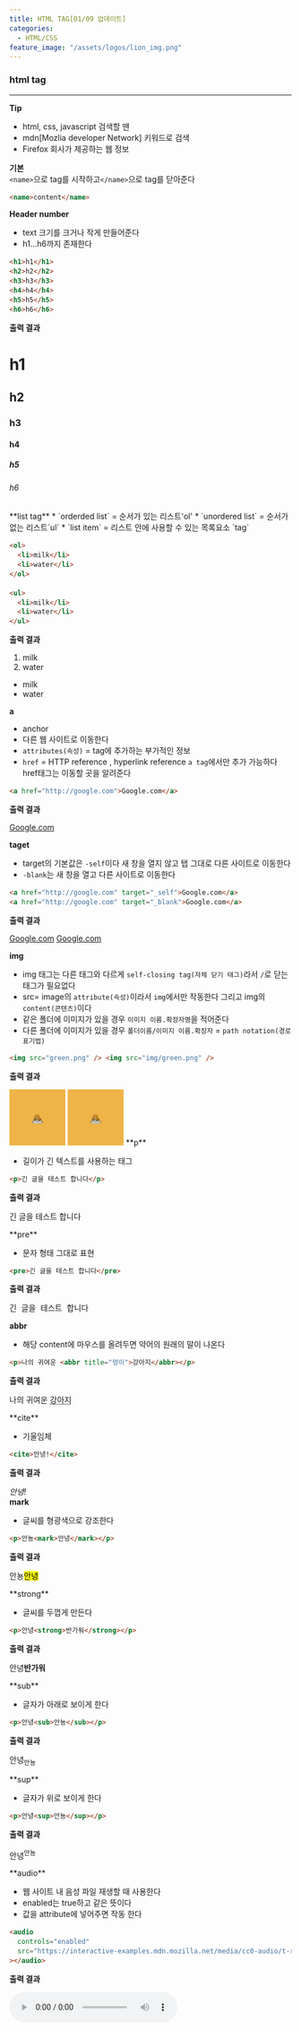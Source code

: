 ```yaml
---
title: HTML TAG[01/09 업데이트]
categories:
  - HTML/CSS
feature_image: "/assets/logos/lion_img.png"
---
```


### html tag

---

**Tip**

- html, css, javascript 검색할 땐
- mdn[Mozlia developer Network] 키워드로 검색
- Firefox 회사가 제공하는 웹 정보

**기본**  
 `<name>`으로 tag를 시작하고`</name>`으로 tag를 닫아준다

```html
<name>content</name>
```

**Header number**

- text 크기를 크거나 작게 만들어준다
- h1...h6까지 존재한다

```html
<h1>h1</h1>
<h2>h2</h2>
<h3>h3</h3>
<h4>h4</h4>
<h5>h5</h5>
<h6>h6</h6>
```

**출력 결과**

<h1>h1</h1>
<h2>h2</h2>
<h3>h3</h3>
<h4>h4</h4>
<h5>h5</h5>
<h6>h6</h6>  
**list tag**  
* `orderded list` = 순서가 있는 리스트'ol'  
* `unordered list` = 순서가 없는 리스트`ul`
* `list item` = 리스트 안에 사용할 수 있는 목록요소 `tag`

```html
<ol>
  <li>milk</li>
  <li>water</li>
</ol>

<ul>
  <li>milk</li>
  <li>water</li>
</ul>
```

**출력 결과**

<ol>
  <li>milk</li>
  <li>water</li>
</ol>

<ul>
  <li>milk</li>
  <li>water</li>
</ul>

**a**

- anchor
- 다른 웹 사이트로 이동한다
- `attributes(속성)` = tag에 추가하는 부가적인 정보
- `href` = HTTP reference , hyperlink reference `a tag`에서만 추가 가능하다  
  href태그는 이동할 곳을 알려준다

```html
<a href="http://google.com">Google.com</a>
```

**출력 결과**

<a href="http://google.com">Google.com</a>

**taget**

- target의 기본값은 `-self`이다 새 창을 열지 않고 탭 그대로 다른 사이트로 이동한다
- `-blank`는 새 창을 열고 다른 사이트로 이동한다

```html
<a href="http://google.com" target="_self">Google.com</a>
<a href="http://google.com" target="_blank">Google.com</a>
```

**출력 결과**

<a href="http://google.com" target="_self">Google.com</a>
<a href="http://google.com" target="_blank">Google.com</a>

**img**

- img 태그는 다른 태그와 다르게 `self-closing tag(자체 닫기 태그)`라서 `/`로 닫는 태그가 필요없다
- src= image의 `attribute(속성)`이라서 `img`에서만 작동한다 그리고 img의 `content(콘텐츠)`이다
- 같은 폴더에 이미지가 있을 경우 `이미지 이름.확장자명`을 적어준다
- 다른 폴더에 이미지가 있을 경우 `폴더이름/이미지 이름.확장자` = `path notation(경로 표기법)`

```html
<img src="green.png" /> <img src="img/green.png" />
```

**출력 결과**

<img src="/assets/logos/lion_img.png" height="100" width="100"/>
<img src="/assets/logos/lion_img.png" height="100" width="100"/>  
**p**

- 길이가 긴 텍스트를 사용하는 태그

```html
<p>긴 글을 테스트 합니다</p>
```

**출력 결과**

<p>긴 글을 테스트 합니다</p>  
**pre**

- 문자 형태 그대로 표현

```html
<pre>긴 글을 테스트 합니다</pre>
```

**출력 결과**

<pre>긴 글을 테스트 합니다</pre>

**abbr**

- 해당 content에 마우스를 올려두면 약어의 원래의 말이 나온다

```html
<p>나의 귀여운 <abbr title="멍이">강아지</abbr></p>
```

**출력 결과**

<p>나의 귀여운 <abbr title="멍이">강아지</abbr></p>  
**cite**

- 기울임체

```html
<cite>안녕!</cite>
```

**출력 결과**

<cite>안녕!</cite>  
**mark**

- 글씨를 형광색으로 강조한다

```html
<p>안뇽<mark>안녕</mark></p>
```

**출력 결과**

<p>안뇽<mark>안녕</mark></p>  
**strong**

- 글씨를 두껍게 만든다

```html
<p>안녕<strong>반가워</strong></p>
```

**출력 결과**

<p>안녕<strong>반가워</strong></p>  
**sub**

- 글자가 아래로 보이게 한다

```html
<p>안녕<sub>안뇽</sub></p>
```

**출력 결과**

<p>안녕<sub>안뇽</sub></p>  
**sup**

- 글자가 위로 보이게 한다

```html
<p>안녕<sup>안뇽</sup></p>
```

**출력 결과**

<p>안녕<sup>안뇽</sup></p>  
**audio**

- 웹 사이트 내 음성 파일 재생할 때 사용한다
- enabled는 true하고 같은 뜻이다
- 값을 attribute에 넣어주면 작동 한다

```html
<audio
  controls="enabled"
  src="https://interactive-examples.mdn.mozilla.net/media/cc0-audio/t-rex-roar.mp3"
></audio>
```

**출력 결과**

<audio
  controls="enabled"
  src="https://interactive-examples.mdn.mozilla.net/media/cc0-audio/t-rex-roar.mp3"></audio>
